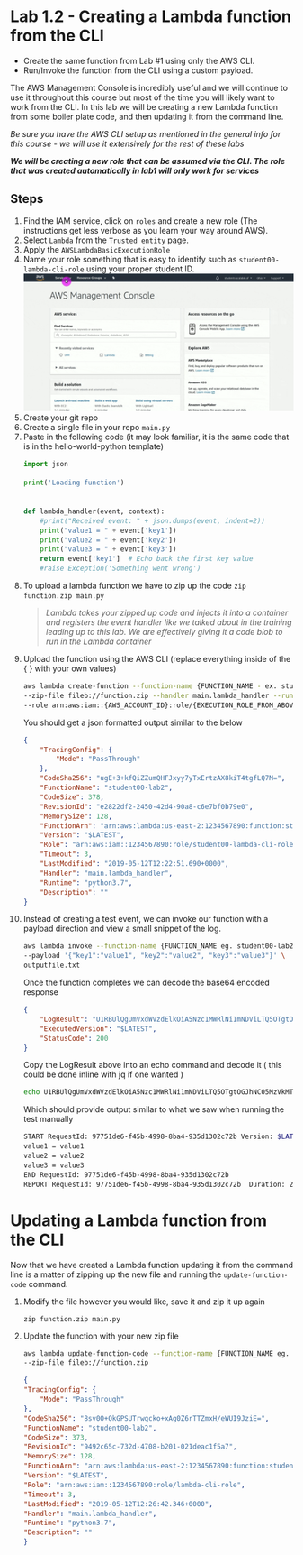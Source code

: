 # Lab 1.2 - Creating a Lambda function from the CLI

- Create the same function from Lab #1 using only the AWS CLI.
- Run/Invoke the function from the CLI using a custom payload.

The AWS Management Console is incredibly useful and we will continue to use it throughout this course but most of the time you will likely want to work from the CLI. In this lab we will be creating a new Lambda function from some boiler plate code, and then updating it from the command line.

*Be sure you have the AWS CLI setup as mentioned in the general info for this course - we will use it extensively for the rest of these labs*

***We will be creating a new role that can be assumed via the CLI. The role that was created automatically in lab1 will only work for services***

## Steps

1. Find the IAM service, click on `roles` and create a new role (The instructions get less verbose as you learn your way around AWS).
2. Select `Lambda` from the `Trusted entity` page.
3. Apply the `AWSLambdaBasicExecutionRole`
4. Name your role something that is easy to identify such as `student00-lambda-cli-role` using your proper student ID.  
    ![Animation showing how to create IAM role](./images/create-role.gif "Animation showing how to create IAM role")
5. Create your git repo
6. Create a single file in your repo `main.py`
7. Paste in the following code (it may look familiar, it is the same code that is in the hello-world-python template)
    ```python
    import json

    print('Loading function')


    def lambda_handler(event, context):
        #print("Received event: " + json.dumps(event, indent=2))
        print("value1 = " + event['key1'])
        print("value2 = " + event['key2'])
        print("value3 = " + event['key3'])
        return event['key1']  # Echo back the first key value
        #raise Exception('Something went wrong')
    ```
8. To upload a lambda function we have to zip up the code `zip  function.zip main.py`
    >    *Lambda takes your zipped up code and injects it into a container and registers the event handler like we talked about in the training leading up to this lab. We are effectively giving it a code blob to run in the Lambda container*
9.  Upload the function using the AWS CLI (replace everything inside of the { } with your own values)
    ```sh
    aws lambda create-function --function-name {FUNCTION_NAME - ex. student00-lab2} \
    --zip-file fileb://function.zip --handler main.lambda_handler --runtime python3.7 \
    --role arn:aws:iam::{AWS_ACCOUNT_ID}:role/{EXECUTION_ROLE_FROM_ABOVE}
    ```
    You should get a json formatted output similar to the below
    ```json
    {
        "TracingConfig": {
            "Mode": "PassThrough"
        }, 
        "CodeSha256": "ugE+3+kfQiZZumQHFJxyy7yTxErtzAX8kiT4tgfLQ7M=", 
        "FunctionName": "student00-lab2", 
        "CodeSize": 378, 
        "RevisionId": "e2822df2-2450-42d4-90a8-c6e7bf0b79e0", 
        "MemorySize": 128, 
        "FunctionArn": "arn:aws:lambda:us-east-2:1234567890:function:student00-lab2", 
        "Version": "$LATEST", 
        "Role": "arn:aws:iam::1234567890:role/student00-lambda-cli-role", 
        "Timeout": 3, 
        "LastModified": "2019-05-12T12:22:51.690+0000", 
        "Handler": "main.lambda_handler", 
        "Runtime": "python3.7", 
        "Description": ""
    }

    ```
10. Instead of creating a test event, we can invoke our function with a payload direction and view a small snippet of the log.
    ```sh
    aws lambda invoke --function-name {FUNCTION_NAME eg. student00-lab2} --log-type Tail \
    --payload '{"key1":"value1", "key2":"value2", "key3":"value3"}' \
    outputfile.txt
    ```
    Once the function completes we can decode the base64 encoded response
    ```json
    {
        "LogResult": "U1RBUlQgUmVxdWVzdElkOiA5Nzc1MWRlNi1mNDViLTQ5OTgtOGJhNC05MzVkMTMwMmM3MmIgVmVyc2lvbjogJExBVEVTVAp2YWx1ZTEgPSB2YWx1ZTEKdmFsdWUyID0gdmFsdWUyCnZhbHVlMyA9IHZhbHVlMwpFTkQgUmVxdWVzdElkOiA5Nzc1MWRlNi1mNDViLTQ5OTgtOGJhNC05MzVkMTMwMmM3MmIKUkVQT1JUIFJlcXVlc3RJZDogOTc3NTFkZTYtZjQ1Yi00OTk4LThiYTQtOTM1ZDEzMDJjNzJiCUR1cmF0aW9uOiAyLjc0IG1zCUJpbGxlZCBEdXJhdGlvbjogMTAwIG1zIAlNZW1vcnkgU2l6ZTogMTI4IE1CCU1heCBNZW1vcnkgVXNlZDogNTMgTUIJCg==", 
        "ExecutedVersion": "$LATEST", 
        "StatusCode": 200
    }
    ```
    Copy the LogResult above into an echo command and decode it ( this could be done inline with jq if one wanted )
    ```sh
    echo U1RBUlQgUmVxdWVzdElkOiA5Nzc1MWRlNi1mNDViLTQ5OTgtOGJhNC05MzVkMTMwMmM3MmIgVmVyc2lvbjogJExBVEVTVAp2YWx1ZTEgPSB2YWx1ZTEKdmFsdWUyID0gdmFsdWUyCnZhbHVlMyA9IHZhbHVlMwpFTkQgUmVxdWVzdElkOiA5Nzc1MWRlNi1mNDViLTQ5OTgtOGJhNC05MzVkMTMwMmM3MmIKUkVQT1JUIFJlcXVlc3RJZDogOTc3NTFkZTYtZjQ1Yi00OTk4LThiYTQtOTM1ZDEzMDJjNzJiCUR1cmF0aW9uOiAyLjc0IG1zCUJpbGxlZCBEdXJhdGlvbjogMTAwIG1zIAlNZW1vcnkgU2l6ZTogMTI4IE1CCU1heCBNZW1vcnkgVXNlZDogNTMgTUIJCg== | base64 --decode
    ```
    Which should provide output similar to what we saw when running the test manually
    ```sh
    START RequestId: 97751de6-f45b-4998-8ba4-935d1302c72b Version: $LATEST
    value1 = value1
    value2 = value2
    value3 = value3
    END RequestId: 97751de6-f45b-4998-8ba4-935d1302c72b
    REPORT RequestId: 97751de6-f45b-4998-8ba4-935d1302c72b	Duration: 2.74 ms	Billed Duration: 100 ms 	Memory Size: 128 MB	Max Memory Used: 53 MB	

    ```

# Updating a Lambda function from the CLI
Now that we have created a Lambda function updating it from the command line is a matter of zipping up the new file and running the `update-function-code` command.

1. Modify the file however you would like, save it and zip it up again 
   ```
   zip function.zip main.py
   ```
2. Update the function with your new zip file
    ```sh
    aws lambda update-function-code --function-name {FUNCTION_NAME eg. student00-lab2} \
    --zip-file fileb://function.zip
    ```
    ```json
    {
    "TracingConfig": {
        "Mode": "PassThrough"
    }, 
    "CodeSha256": "8sv0O+OkGPSUTrwqcko+xAg0Z6rTTZmxH/eWUI9JziE=", 
    "FunctionName": "student00-lab2", 
    "CodeSize": 373, 
    "RevisionId": "9492c65c-732d-4708-b201-021deac1f5a7", 
    "MemorySize": 128, 
    "FunctionArn": "arn:aws:lambda:us-east-2:1234567890:function:student00-lab2", 
    "Version": "$LATEST", 
    "Role": "arn:aws:iam::1234567890:role/lambda-cli-role", 
    "Timeout": 3, 
    "LastModified": "2019-05-12T12:26:42.346+0000", 
    "Handler": "main.lambda_handler", 
    "Runtime": "python3.7", 
    "Description": ""
    }
    ```